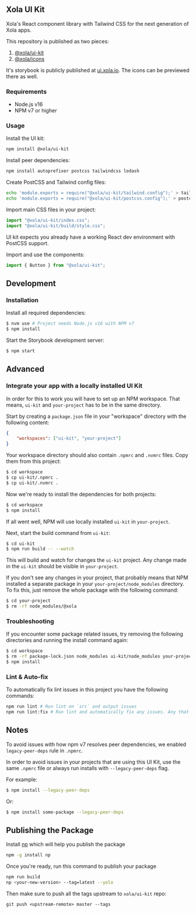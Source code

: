 ## Xola UI Kit

Xola's React component library with Tailwind CSS for the next generation of Xola apps.

This repository is published as two pieces:

1. [@xola/ui-kit](https://www.npmjs.com/package/@xola/ui-kit)
2. [@xola/icons](https://www.npmjs.com/package/@xola/icons)

It's storybook is publicly published at [ui.xola.io](https://ui.xola.io). The icons can be previewed there as well.

### Requirements

-   Node.js v16
-   NPM v7 or higher

### Usage

Install the UI kit:

```bash
npm install @xola/ui-kit
```

Install peer dependencies:

```bash
npm install autoprefixer postcss tailwindcss lodash
```

Create PostCSS and Tailwind config files:

```bash
echo 'module.exports = require("@xola/ui-kit/tailwind.config");' > tailwind.config.js
echo 'module.exports = require("@xola/ui-kit/postcss.config");' > postcss.config.js
```

Import main CSS files in your project:

```js
import "@xola/ui-kit/index.css";
import "@xola/ui-kit/build/style.css";
```

UI kit expects you already have a working React dev environment with PostCSS support.

Import and use the components:

```js
import { Button } from "@xola/ui-kit";
```

## Development

### Installation

Install all required dependencies:

```bash
$ nvm use # Project needs Node.js v16 with NPM v7
$ npm install
```

Start the Storybook development server:

```bash
$ npm start
```

## Advanced
### Integrate your app with a locally installed UI Kit

In order for this to work you will have to set up an NPM workspace. That means, `ui-kit` and `your-project` has to be in the same directory.

Start by creating a `package.json` file in your "workspace" directory with the following content:

```json
{
    "workspaces": ["ui-kit", "your-project"]
}
```

Your workspace directory should also contain `.npmrc` and `.nvmrc` files. Copy them from this project:

```bash
$ cd workspace
$ cp ui-kit/.npmrc .
$ cp ui-kit/.nvmrc .
```

Now we're ready to install the dependencies for both projects:

```bash
$ cd workspace
$ npm install
```

If all went well, NPM will use locally installed `ui-kit` in `your-project`.

Next, start the build command from `ui-kit`:

```bash
$ cd ui-kit
$ npm run build -- --watch
```

This will build and watch for changes the `ui-kit` project. Any change made in the `ui-kit` should be visible in `your-project`.

If you don't see any changes in your project, that probably means that NPM installed a separate package in your `your-project/node_modules` directory. To fix this, just remove the whole package with the following command:

```bash
$ cd your-project
$ rm -rf node_modules/@xola
```

### Troubleshooting

If you encounter some package related issues, try removing the following directories and running the install command again:

```bash
$ cd workspace
$ rm -rf package-lock.json node_modules ui-kit/node_modules your-project/node_modules
$ npm install
```

### Lint & Auto-fix

To automatically fix lint issues in this project you have the following commands:

```bash
npm run lint # Run lint on `src` and output issues
npm run lint:fix # Run lint and automatically fix any issues. Any that are not fixed are output to screen.
```

## Notes

To avoid issues with how npm v7 resolves peer dependencies, we enabled `legacy-peer-deps` rule in `.npmrc`.

In order to avoid issues in your projects that are using this UI Kit, use the same `.npmrc` file or always run installs with `--legacy-peer-deps` flag.

For example:

```bash
$ npm install --legacy-peer-deps
```

Or:

```bash
$ npm install some-package --legacy-peer-deps
```

## Publishing the Package

Install [np](https://github.com/sindresorhus/np#readme) which will help you publish the package

```bash
npm -g install np
```

Once you're ready, run this command to publish your package

```bash
npm run build
np <your-new-version> --tag=latest --yolo
```

Then make sure to push all the tags upstream to `xola/ui-kit` repo:
```
git push <upstream-remote> master --tags
```
